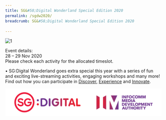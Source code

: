 ```yaml
---
title: SG&#58;Digital Wonderland Special Edition 2020
permalink: /sgdw2020/
breadcrumb: SG&#58;Digital Wonderland Special Edition 2020

---
```


![1](/images/homepage/KV_201029_4931x2313-01.jpg)

Event details:<br>
28 – 29 Nov 2020<br>
Please check each activity for the allocated timeslot.

•	SG:Digital Wonderland goes extra special this year with a series of fun and exciting live-streaming activities, engaging workshops and many more! Find out how you can participate in [Discover](/discover-2020/), [Experience](/experience-2020/) and [Innovate](/innovate-2020/).

![logos](/images/IMDA_Logo_v1.png)
